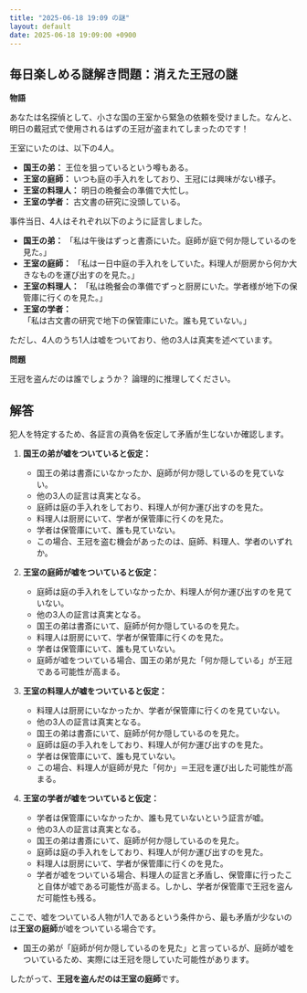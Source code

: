 ```yaml
---
title: "2025-06-18 19:09 の謎"
layout: default
date: 2025-06-18 19:09:00 +0900
---
```

## 毎日楽しめる謎解き問題：消えた王冠の謎

**物語**

あなたは名探偵として、小さな国の王室から緊急の依頼を受けました。なんと、明日の戴冠式で使用されるはずの王冠が盗まれてしまったのです！

王室にいたのは、以下の4人。

*   **国王の弟：** 王位を狙っているという噂もある。
*   **王室の庭師：** いつも庭の手入れをしており、王冠には興味がない様子。
*   **王室の料理人：** 明日の晩餐会の準備で大忙し。
*   **王室の学者：** 古文書の研究に没頭している。

事件当日、4人はそれぞれ以下のように証言しました。

*   **国王の弟：** 「私は午後はずっと書斎にいた。庭師が庭で何か隠しているのを見た。」
*   **王室の庭師：** 「私は一日中庭の手入れをしていた。料理人が厨房から何か大きなものを運び出すのを見た。」
*   **王室の料理人：** 「私は晩餐会の準備でずっと厨房にいた。学者様が地下の保管庫に行くのを見た。」
*   **王室の学者：** 「私は古文書の研究で地下の保管庫にいた。誰も見ていない。」

ただし、4人のうち1人は嘘をついており、他の3人は真実を述べています。

**問題**

王冠を盗んだのは誰でしょうか？ 論理的に推理してください。

## 解答

犯人を特定するため、各証言の真偽を仮定して矛盾が生じないか確認します。

1.  **国王の弟が嘘をついていると仮定：**
    *   国王の弟は書斎にいなかったか、庭師が何か隠しているのを見ていない。
    *   他の3人の証言は真実となる。
    *   庭師は庭の手入れをしており、料理人が何か運び出すのを見た。
    *   料理人は厨房にいて、学者が保管庫に行くのを見た。
    *   学者は保管庫にいて、誰も見ていない。
    *   この場合、王冠を盗む機会があったのは、庭師、料理人、学者のいずれか。

2.  **王室の庭師が嘘をついていると仮定：**
    *   庭師は庭の手入れをしていなかったか、料理人が何か運び出すのを見ていない。
    *   他の3人の証言は真実となる。
    *   国王の弟は書斎にいて、庭師が何か隠しているのを見た。
    *   料理人は厨房にいて、学者が保管庫に行くのを見た。
    *   学者は保管庫にいて、誰も見ていない。
    *   庭師が嘘をついている場合、国王の弟が見た「何か隠している」が王冠である可能性が高まる。

3.  **王室の料理人が嘘をついていると仮定：**
    *   料理人は厨房にいなかったか、学者が保管庫に行くのを見ていない。
    *   他の3人の証言は真実となる。
    *   国王の弟は書斎にいて、庭師が何か隠しているのを見た。
    *   庭師は庭の手入れをしており、料理人が何か運び出すのを見た。
    *   学者は保管庫にいて、誰も見ていない。
    *   この場合、料理人が庭師が見た「何か」＝王冠を運び出した可能性が高まる。

4.  **王室の学者が嘘をついていると仮定：**
    *   学者は保管庫にいなかったか、誰も見ていないという証言が嘘。
    *   他の3人の証言は真実となる。
    *   国王の弟は書斎にいて、庭師が何か隠しているのを見た。
    *   庭師は庭の手入れをしており、料理人が何か運び出すのを見た。
    *   料理人は厨房にいて、学者が保管庫に行くのを見た。
    *   学者が嘘をついている場合、料理人の証言と矛盾し、保管庫に行ったこと自体が嘘である可能性が高まる。しかし、学者が保管庫で王冠を盗んだ可能性も残る。

ここで、嘘をついている人物が1人であるという条件から、最も矛盾が少ないのは**王室の庭師**が嘘をついている場合です。

*   国王の弟が「庭師が何か隠しているのを見た」と言っているが、庭師が嘘をついているため、実際には王冠を隠していた可能性があります。

したがって、**王冠を盗んだのは王室の庭師**です。
